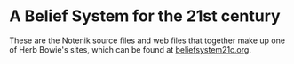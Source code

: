 # A Belief System for the 21st century

These are the Notenik source files and web files that together make up one of Herb Bowie's sites, which can be found at [beliefsystem21c.org](https://beliefsystem21c.org).
